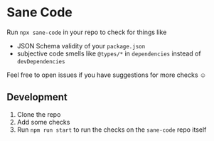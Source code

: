 # Sane Code

Run `npx sane-code` in your repo to check for things like

- JSON Schema validity of your `package.json`
- subjective code smells like `@types/*` in `dependencies` instead of `devDependencies`

Feel free to open issues if you have suggestions for more checks :relaxed:

## Development

1. Clone the repo
2. Add some checks
3. Run `npm run start` to run the checks on the `sane-code` repo itself